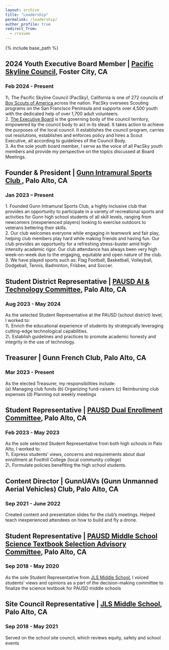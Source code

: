 ```yaml
---
layout: archive
title: "Leadership"
permalink: /leadership/
author_profile: true
redirect_from:
  - /resume
---
```


{% include base_path %}

<h2> 2024 Youth Executive Board Member | <a href="https://pacsky.org/">Pacific Skyline Council</a>, Foster City, CA		     </h2>

<h3> Feb 2024 - Present </h3>
1\. The Pacific Skyline Council (PacSky), California is one of 272 councils of <a href="https://www.scouting.org">Boy Scouts of America </a> across the nation. 
PacSky oversees Scouting programs on the San Francisco Peninsula and supports over 4,500 youth with the dedicated
help of over 1,700 adult volunteers.
<br>2. <a href="https://pacsky.org/about-us/executive-board/">The Executive Board</a> is the governing body of the council territory, empowered by the council body to act in its stead. It takes action to achieve the purposes of the local council.
 It establishes the council program, carries out resolutions, establishes and enforces policy and hires a Scout Executive, all according to guidelines of the Council Body.
<br>3. As the sole youth board member, I serve as the voice of all PacSky youth members and provide my perspective on the topics discussed at Board Meetings.

<h2>Founder & President | <a href="https://www.instagram.com/gunn_intramural_sports_club/"> Gunn Intramural Sports Club </a>, Palo Alto, CA                                        </h2>
<h3> Jan 2023 – Present</h3>

1\. Founded Gunn Intramural Sports Club, a highly inclusive club that provides an opportunity to participate in a variety of recreational sports and activities for Gunn high school students of all skill levels, ranging from newcomers (inexperienced players) looking to exercise outdoors to veterans bettering their skills. 
<br>2. Our club welcomes everyone while engaging in teamwork and fair play, helping club members play hard while making friends and having fun. Our club provides an opportunity for a refreshing stress-buster amid high-intensity academic rigor. Our club attendance has always been very high week-on-week due to the engaging, equitable and open nature of the club.
<br>3. We have played sports such as: Flag Football, Basketball, Volleyball, Dodgeball, Tennis, Badminton, Frisbee, and Soccer.


<h2>Student District Representative  | <a href="https://www.pausd.org/about-us/committees-task-forces/adhoc-committees/technologyai">PAUSD AI & Technology  Committee</a>, Palo Alto, CA              </h2>
<h3>Aug 2023 - May 2024</h3>
As the selected Student Representative at the PAUSD (school district) level, I worked to:
<br>1\. Enrich the educational experience of students by strategically leveraging cutting-edge technological capabilities. 
<br>2\. Establish guidelines and practices to promote academic honesty and integrity in the use of technology. 




<h2> Treasurer  | Gunn French Club, Palo Alto, CA		                                                                             </h2>
<h3>Mar 2023 - Present</h3>
As the elected Treasurer, my responsibilities include:
<br>(a) Managing club funds (b) Organizing fund-raisers  (c) Reimbursing club expenses (d) Planning out weekly meetings

<h2> Student Representative | <a href="https://www.pausd.org/about-us/committees-task-forces/archived-committees/dual-enrollment">PAUSD Dual Enrollment Committee</a>, Palo Alto, CA		          </h2>
<h3>Feb 2023 - May 2023</h3>
As the sole selected Student Representative from both high schools in Palo Alto, I worked to:
<br>1\. Express students’ views, concerns and requirements about dual enrollment at Foothill College (local community college) 
<br>2\. Formulate policies benefiting the high school students.

<h2>Content Director | GunnUAVs (Gunn Unmanned Aerial Vehicles) Club, Palo Alto, CA                                  </h2>
<h3> Sep 2021 - June 2022</h3>
Created content and presentation slides for the club’s meetings.  Helped teach inexperienced attendees on how to build and fly a drone.

<h2>Student Representative | <a href="https://go.boarddocs.com/ca/pausd/Board.nsf/goto?open&id=BLZPUJ65DE6B">PAUSD Middle School Science Textbook Selection Advisory Committee</a>, Palo Alto, CA                    </h2>
<h3>Sep 2018 - May 2020</h3>
As the sole Student Representative from <a href="https://jls.pausd.org/">JLS Middle School</a>, I voiced students’ views and opinions as a  part of the decision-making committee to finalize the science textbook for PAUSD middle schools  

<h2>Site Council Representative | <a href="https://jls.pausd.org/">JLS Middle School</a>, Palo Alto, CA                                                                  </h2>
<h3>Sep 2018 - May 2021</h3>
Served on the school site council, which reviews equity, safety and school events

